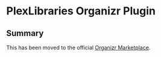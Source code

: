 # PlexLibraries Organizr Plugin
## Summary

This has been moved to the official [Organizr Marketplace](https://github.com/causefx/Organizr/tree/v2-plugins/plexLibraries).
